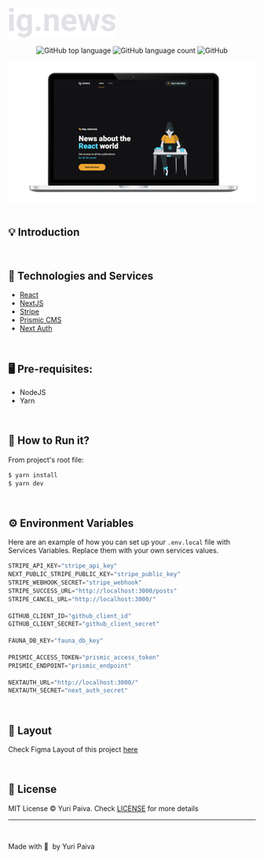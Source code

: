    <img src="./public/images/logo.svg" alt="Logo Next Level Week Return" width="220px"/>

<p align="center">
  <img alt="GitHub top language" src="https://img.shields.io/github/languages/top/yuriqpaiva/ignews?color=blue">

  <img alt="GitHub language count" src="https://img.shields.io/github/languages/count/yuriqpaiva/ignews?color=blueviolet">

  <img alt="GitHub" src="https://img.shields.io/github/license/yuriqpaiva/ignews?color=red">
</p>

<div align="center">
  <img align="center" src="./public/images/app.png" />
</div>

<br>

## 💡 Introduction



<br>

## 🧪 Technologies and Services

- [React](https://reactjs.org)
- [NextJS](https://nextjs.org/)
- [Stripe](https://stripe.com/en-br)
- [Prismic CMS](https://prismic.io/)
- [Next Auth](https://next-auth.js.org/)


<br>

## 🖥 Pre-requisites:

- NodeJS
- Yarn


<br/>

## 🚀 How to Run it?

From project's root file:

```sh
$ yarn install
$ yarn dev
```

<br/>

## ⚙️ Environment Variables

Here are an example of how you can set up your `.env.local` file with Services Variables. Replace them with your own services values.

```js
STRIPE_API_KEY="stripe_api_key"
NEXT_PUBLIC_STRIPE_PUBLIC_KEY="stripe_public_key"
STRIPE_WEBHOOK_SECRET="stripe_webhook"
STRIPE_SUCCESS_URL="http://localhost:3000/posts"
STRIPE_CANCEL_URL="http://localhost:3000/"

GITHUB_CLIENT_ID="github_client_id"
GITHUB_CLIENT_SECRET="github_client_secret"

FAUNA_DB_KEY="fauna_db_key"

PRISMIC_ACCESS_TOKEN="prismic_access_token"
PRISMIC_ENDPOINT="prismic_endpoint"

NEXTAUTH_URL="http://localhost:3000/"
NEXTAUTH_SECRET="next_auth_secret"
```

<br>

## 🔖 Layout

Check Figma Layout of this project [here](https://www.figma.com/file/R7pfrDaUmD19QFLD0rkblR/ig.news-(Copy)?node-id=1%3A2)

<br>

## 📝 License

MIT License © Yuri Paiva. Check [LICENSE](LICENSE) for more details

---

<br>

Made with 💜 &nbsp;by Yuri Paiva
